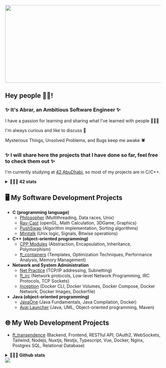 <div align='center'>
<img src="https://sp-ao.shortpixel.ai/client/to_auto,q_glossy,ret_img,w_1500,h_681/https://patronhunt.com/wp-content/uploads/2022/09/Scrub_in_Japan_1643698037.gif" width=1000 height=250 />
</div>


## Hey people ✌🏼!
### ✨ It's Abrar, an Ambitious Software Engineer ✨

I have a passion for learning and sharing what I've learned with people 👩🏻‍💻

I'm always curious and like to discuss 🔎

Mysterious Things, Unsolved Problems, and Bugs keep me awake 🕷

### ✨ I will share here the projects that I have done so far, feel free to check them out ✨

I'm currently studying at [42 AbuDhabi](https://42abudhabi.ae/), so most of my projects are in C/C++.
<details>	
  <summary><b>👩🏻‍💻 42 stats</b></summary>
  <br />
  <img height="180em" src="https://badge42.vercel.app/api/v2/clafk5j2300110fl2g6ktwjk5/stats?cursusId=21&coalitionId=155" />
</details>

## 🖥 My Software Development Projects
- <b>C (programming language)</b>
  - [Philosopher](https://github.com/Saxsori/Philosopher) (Multithreading, Data races, Unix)
  - [Ray-Cast](https://github.com/Saxsori/ray-cast) (openGL, Math Calculation, 3DGame, Graphics)
  - [PushSwap](https://github.com/Saxsori/Push_Swap) (Algorithm implementation, Sorting algorithms)
  - [Minitalk](https://github.com/Saxsori/minitalk) (Unix logic, Signals, Bitwise operations)
- <b>C++ (object-oriented programming)</b>
  - [CPP Modules](https://github.com/Saxsori/CPP_Modules) (Abstraction, Encapsulation, Inheritance, Polymorphism)
  - [ft_containers](https://github.com/Saxsori/ft_containers) (Templates, Optimization Techniques, Performance Analysis, Memory Management)
- <b>Network and System Administration</b>
  - [Net Practice](https://github.com/Saxsori/Net_Practice) (TCP/IP addressing, Subnetting)
  - [ft_irc](https://github.com/i99dev/ft_irc) (Network protocols, Low-level Network Programming, IRC Protocols, TCP Sockets)
  - [Inception](https://github.com/Saxsori/inception) (Docker CLI, Docker Volumes, Docker Compose, Docker Network, Docker Images, Dockerfile)
- <b> Java (object-oriented programming)</b>
  - [JavaOne](https://github.com/Saxsori/javaOne) (Java Fundamentals, Java Compilation, Docker)
  - [Avaj Launcher](https://github.com/Saxsori/avaj_launcher) (Java, UML, Object-oriented programming, Maven)

## 🌐 My Web Development Projects 
- [ft_transendence](https://github.com/i99dev/ft_transcendence) (Backend, Frontend, RESTful API, OAuth2, WebSockets, Tailwind, Nodejs, Nuxtjs, Nestjs, Typescript, Vue, Docker, Nginx, Postgres SQL, Relational Database)

<details>	
  <summary><b>👩🏻‍💻 Github stats</b></summary>
  <br />
  <img height="180em" src="https://github-readme-stats.vercel.app/api?username=Saxsori&count_private=true&theme=tokyonight&show_icons=true&hide=issues&show_owner=true" />
</details>
<img src="https://capsule-render.vercel.app/api?type=waving&color=gradient&height=80&section=footer"/>
